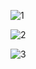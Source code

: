 ![1](https://github.com/atamertc/FullStack01-InterwievCaseBackend/assets/121511182/9d690682-83f1-49ec-8d9d-25b3abd04ac6)


![2](https://github.com/atamertc/FullStack01-InterwievCaseBackend/assets/121511182/c1f7c44d-88ac-4058-8f52-a112e3245b0e)

![3](https://github.com/atamertc/FullStack01-InterwievCaseBackend/assets/121511182/c2c6effc-bfea-4d11-93d3-3e65e7f8d239)
